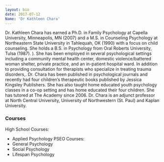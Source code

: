 ```yaml
---
layout: bio
date: 2017-07-12
Name: 'Dr Kathleen Chara'
---
```

Dr. Kathleen Chara has earned a Ph.D. in Family Psychology at Capella University, Minneapolis, MN (2007) and a M.S. in Counseling Psychology at Northeastern State University in Tahlequah, OK (1990) with a focus on child counseling. She holds a B.S. in Psychology from Oral Roberts University, Tulsa (1987). ). She has been employed in several psychological settings including a community mental health center, domestic violence/battered woman shelter, private practice, and an in-patient hospital ward. In addition to providing consultation for therapists who specialize in treating trauma disorders,. Dr. Chara has been published in psychological journals and recently had four children’s therapeutic books published by Jessica Kingsley Publishers. She has also taught home educated youth psychology classes in a co-op setting and has home educated their four children. She has tutored at The Academy since 2006. Dr. Chara is an adjunct professor at North Central University, University of Northwestern (St. Paul) and Kaplan University. 

### Courses
High School Courses:      
* Applied Psychology
PSEO Courses:      
* General Psychology
* Social Psychology 
* Lifespan Psychology
